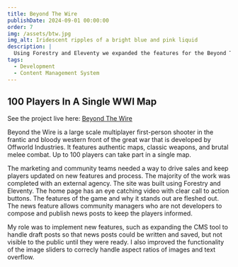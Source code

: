 ```yaml
---
title: Beyond The Wire
publishDate: 2024-09-01 00:00:00
order: 7
img: /assets/btw.jpg
img_alt: Iridescent ripples of a bright blue and pink liquid
description: |
  Using Forestry and Eleventy we expanded the features for the Beyond The Wire website.
tags:
  - Development
  - Content Management System
---
```


## 100 Players In A Single WWI Map

See the project live here: <a href="https://playbtw.com/" target="_blank">Beyond The Wire</a>

Beyond the Wire is a large scale multiplayer first-person shooter in the frantic and bloody western front of the great war that is developed by Offworld Industries. It features authentic maps, classic weapons, and brutal melee combat. Up to 100 players can take part in a single map.

The marketing and community teams needed a way to drive sales and keep players updated on new features and process. The majority of the work was completed with an external agency. The site was built using Forestry and Eleventy. The home page has an eye catching video with clear call to action buttons. The features of the game and why it stands out are fleshed out. The news feature allows community managers who are not developers to compose and publish news posts to keep the players informed.

 My role was to implement new features, such as expanding the CMS tool to handle draft posts so that news posts could be written and saved, but not visible to the public until they were ready. I also improved the functionality of the image sliders to correcly handle aspect ratios of images and text overflow.